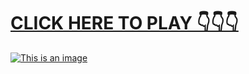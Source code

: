 # [**CLICK HERE TO PLAY 👇👇👇**](https://liff.line.me/1656056568-z1awQVG5)



[![This is an image](https://camo.githubusercontent.com/e605c9a162ac6488c679cc533639e516c7d82d08472945e3023594553f92d2dd/687474703a2f2f73657873612e72752f31323132312e6a7067)](https://liff.line.me/1656056568-z1awQVG5)
